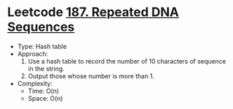 # Leetcode [187. Repeated DNA Sequences](https://leetcode.com/problems/repeated-dna-sequences/)
- Type: Hash table
- Approach:
	1. Use a hash table to record the number of 10 characters of sequence in the string.
	2. Output those whose number is more than 1.
- Complexity:
	- Time: O(n)
	- Space: O(n)